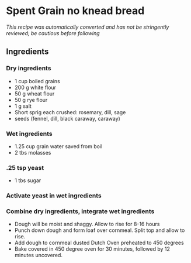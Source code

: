 # Spent Grain no knead bread

*This recipe was automatically converted and has not be stringently reviewed; be cautious before following*


## Ingredients

### Dry ingredients

- 1 cup boiled grains
- 200 g white flour
- 50 g wheat flour
- 50 g rye flour
- 1 g salt
- Short sprig each crushed: rosemary, dill, sage
- seeds (fennel, dill, black caraway, caraway)

### Wet ingredients

- 1.25 cup grain water saved from boil
- 2 tbs molasses

### .25 tsp yeast

- 1 tbs sugar

### Activate yeast in wet ingredients

### Combine dry ingredients, integrate wet ingredients

- Dough will be moist and shaggy. Allow to rise for 8-16 hours
- Punch down dough and form loaf over cornmeal. Split top and allow to rise.
- Add dough to cornmeal dusted Dutch Oven preheated to 450 degrees
- Bake covered in 450 degree oven for 30 minutes, followed by 12 minutes uncovered.
